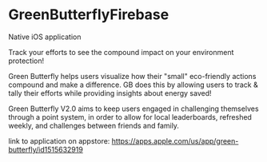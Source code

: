 # GreenButterflyFirebase

Native iOS application 

Track your efforts to see the compound impact on your environment protection!

Green Butterfly helps users visualize how their "small" eco-friendly actions compound 
and make a difference. GB does this by allowing users to track &amp; 
tally their efforts while providing insights about energy saved!

Green Butterfly V2.0 aims to keep users engaged in challenging themselves through a point 
system, in order to allow for local leaderboards, refreshed weekly, and challenges between friends
and family.
 
link to application on appstore: https://apps.apple.com/us/app/green-butterfly/id1515632919
